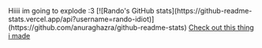 
<HTML>
  <body>
    Hiiii im going to explode :3
    [![Rando's GitHub stats](https://github-readme-stats.vercel.app/api?username=rando-idiot)](https://github.com/anuraghazra/github-readme-stats)
<a href="https://rando-idiot.github.io/Terminus.JS/">Check out this thing i made</a>
  </body>
</HTML>
